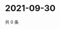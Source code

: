# 2021-09-30

共 0 条

<!-- BEGIN -->
<!-- 最后更新时间 Thu Sep 30 2021 04:18:55 GMT+0800 (China Standard Time) -->

<!-- END -->
